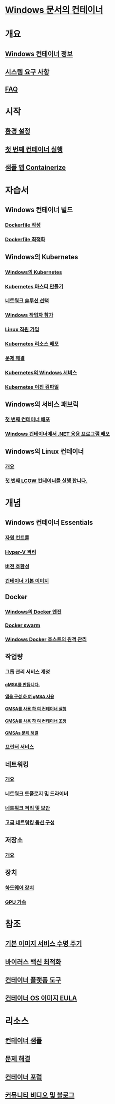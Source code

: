 # [Windows 문서의 컨테이너](index.md) 

# 개요
## [Windows 컨테이너 정보](about/index.md)
## [시스템 요구 사항](deploy-containers/system-requirements.md)
## [FAQ](about/faq.md)

# 시작
## [환경 설정](quick-start/set-up-environment.md)
## [첫 번째 컨테이너 실행](quick-start/run-your-first-container.md)
## [샘플 앱 Containerize](quick-start/building-sample-app.md)

# 자습서
## Windows 컨테이너 빌드
### [Dockerfile 작성](manage-docker/manage-windows-dockerfile.md)
### [Dockerfile 최적화](manage-docker/optimize-windows-dockerfile.md)
## Windows의 Kubernetes
### [Windows의 Kubernetes](kubernetes/getting-started-kubernetes-windows.md)
### [Kubernetes 마스터 만들기](kubernetes/creating-a-linux-master.md)
### [네트워크 솔루션 선택](kubernetes/network-topologies.md)
### [Windows 작업자 참가](kubernetes/joining-windows-workers.md)
### [Linux 직원 가입](kubernetes/joining-linux-workers.md)
### [Kubernetes 리소스 배포](kubernetes/deploying-resources.md)
### [문제 해결](kubernetes/common-problems.md)
### [Kubernetes의 Windows 서비스](kubernetes/kube-windows-services.md)
### [Kubernetes 이진 컴파일](kubernetes/compiling-kubernetes-binaries.md)
## Windows의 서비스 패브릭
### [첫 번째 컨테이너 배포](/azure/service-fabric/service-fabric-quickstart-containers)
### [Windows 컨테이너에서 .NET 응용 프로그램 배포](/azure/service-fabric/service-fabric-host-app-in-a-container)
## Windows의 Linux 컨테이너
### [개요](deploy-containers/linux-containers.md)
### [첫 번째 LCOW 컨테이너를 실행 합니다.](quick-start/quick-start-windows-10-linux.md)

# 개념
## Windows 컨테이너 Essentials
### [자원 컨트롤](manage-containers/resource-controls.md)
### [Hyper-V 격리](manage-containers/hyperv-container.md)
### [버전 호환성](deploy-containers/version-compatibility.md)
### [컨테이너 기본 이미지](manage-containers/container-base-images.md)
## Docker
### [Windows의 Docker 엔진](manage-docker/configure-docker-daemon.md)
### [Docker swarm](manage-containers/swarm-mode.md)
### [Windows Docker 호스트의 원격 관리](management/manage_remotehost.md)
## 작업량
### 그룹 관리 서비스 계정
#### [gMSA를 만듭니다.](manage-containers/manage-serviceaccounts.md)
#### [앱을 구성 하 여 gMSA 사용](manage-containers/gmsa-configure-app.md)
#### [GMSA를 사용 하 여 컨테이너 실행](manage-containers/gmsa-run-container.md)
#### [GMSA를 사용 하 여 컨테이너 조정](manage-containers/gmsa-orchestrate-containers.md)
#### [GMSAs 문제 해결](manage-containers/gmsa-troubleshooting.md)
### [프린터 서비스](deploy-containers/print-spooler.md)
## 네트워킹
### [개요](container-networking/architecture.md)
### [네트워크 토폴로지 및 드라이버](container-networking/network-drivers-topologies.md)
### [네트워크 격리 및 보안](container-networking/network-isolation-security.md)
### [고급 네트워킹 옵션 구성](container-networking/advanced.md)
## 저장소
### [개요](manage-containers/container-storage.md)
## 장치
### [하드웨어 장치](deploy-containers/hardware-devices-in-containers.md)
### [GPU 가속](deploy-containers/gpu-acceleration.md)

# 참조
## [기본 이미지 서비스 수명 주기](deploy-containers/base-image-lifecycle.md)
## [바이러스 백신 최적화](https://docs.microsoft.com/windows-hardware/drivers/ifs/anti-virus-optimization-for-windows-containers)
## [컨테이너 플랫폼 도구](deploy-containers/containerd.md)
## [컨테이너 OS 이미지 EULA](Images_EULA.md)

# 리소스
## [컨테이너 샘플](samples.md)
## [문제 해결](troubleshooting.md)
## [컨테이너 포럼](https://social.msdn.microsoft.com/Forums/home?forum=windowscontainers)
## [커뮤니티 비디오 및 블로그](communitylinks.md)